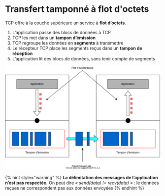 # Transfert tamponné à flot d'octets

TCP offre à la couche supérieure un service à **flot d’octets**.

1. L’application passe des blocs de données à TCP
2. TCP les met dans un **tampon d’émission**
3. TCP regroupe les données en **segments** à transmettre
4. Le récepteur TCP place les segments reçus dans un **tampon de réception**
5. L’application lit des blocs de données, sans tenir compte de segments

![](../../.gitbook/assets/tcp_flotoctet.svg)

{% hint style="warning" %}
**La délimitation des messages de l’application n’est pas respectée.** On peut dire _« send\(data\) != recv\(data\) »_ : le données reçues ne correspondent pas aux données envoyées
{% endhint %}



